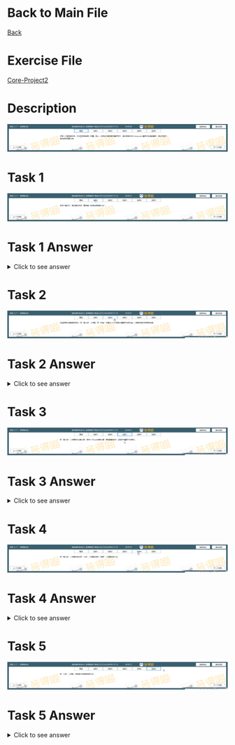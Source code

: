 # Back to Main File
[Back](../README.md)

# Exercise File
[Core-Project2](MOS-Excel2016-Core-Project2.xlsx)

# Description
![Description](Task/desc.png)
# Task 1
![Task1](Task/Task1.png)
# Task 1 Answer
<details>
  <summary>Click to see answer</summary>

![Task1_Answer](Excel2016-Core-Project2-Answer/P2-T1.gif)
</details>

# Task 2
![Task2](Task/Task2.png)
# Task 2 Answer
<details>
  <summary>Click to see answer</summary>

![Task2_Answer](Excel2016-Core-Project2-Answer/P2-T2.gif)
</details>

# Task 3
![Task3](Task/Task3.png)
# Task 3 Answer
<details>
  <summary>Click to see answer</summary>

Method1:

![Task3_Answer](Excel2016-Core-Project2-Answer/P2-T3-Method-1.gif)

Method2:

![Task3_Answer](Excel2016-Core-Project2-Answer/P2-T3-Method-2.gif)
</details>


# Task 4
![Task4](Task/Task4.png)
# Task 4 Answer
<details>
  <summary>Click to see answer</summary>

![Task4_Answer](Excel2016-Core-Project2-Answer/P2-T4.gif)
</details>

# Task 5
![Task5](Task/Task5.png)
# Task 5 Answer
<details>
  <summary>Click to see answer</summary>

![Task5_Answer](Excel2016-Core-Project2-Answer/P2-T5.gif)
</details>